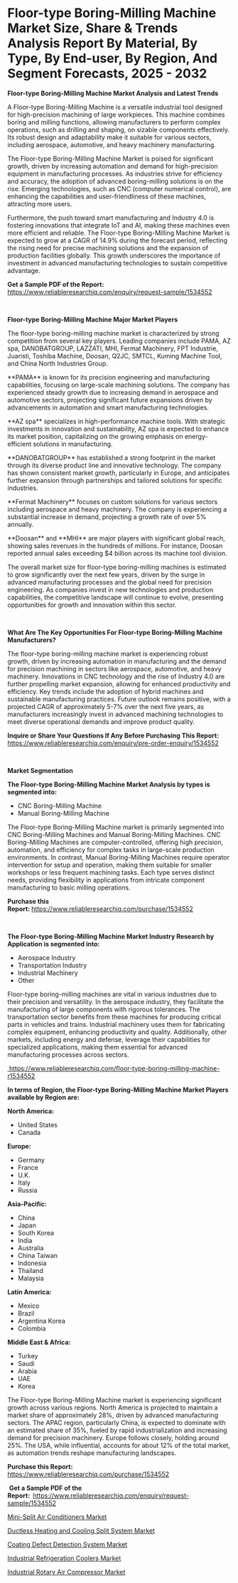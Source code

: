 <p><h1>Floor-type Boring-Milling Machine Market Size, Share & Trends Analysis Report By Material, By Type, By End-user, By Region, And Segment Forecasts, 2025 - 2032</h1></p><p><strong>Floor-type Boring-Milling Machine Market Analysis and Latest Trends</strong></p>
<p><p>A Floor-type Boring-Milling Machine is a versatile industrial tool designed for high-precision machining of large workpieces. This machine combines boring and milling functions, allowing manufacturers to perform complex operations, such as drilling and shaping, on sizable components effectively. Its robust design and adaptability make it suitable for various sectors, including aerospace, automotive, and heavy machinery manufacturing.</p><p>The Floor-type Boring-Milling Machine Market is poised for significant growth, driven by increasing automation and demand for high-precision equipment in manufacturing processes. As industries strive for efficiency and accuracy, the adoption of advanced boring-milling solutions is on the rise. Emerging technologies, such as CNC (computer numerical control), are enhancing the capabilities and user-friendliness of these machines, attracting more users.</p><p>Furthermore, the push toward smart manufacturing and Industry 4.0 is fostering innovations that integrate IoT and AI, making these machines even more efficient and reliable. The Floor-type Boring-Milling Machine Market is expected to grow at a CAGR of 14.9% during the forecast period, reflecting the rising need for precise machining solutions and the expansion of production facilities globally. This growth underscores the importance of investment in advanced manufacturing technologies to sustain competitive advantage.</p></p>
<p><strong>Get a Sample PDF of the Report:&nbsp;</strong> <a href="https://www.reliableresearchiq.com/enquiry/request-sample/1534552?utm_campaign=1834&utm_medium=2&utm_source=Github&utm_content=ia&utm_term=11042025&utm_id=floor-type-boring-milling-machine">https://www.reliableresearchiq.com/enquiry/request-sample/1534552</a></p>
<p>&nbsp;</p>
<p><strong>Floor-type Boring-Milling Machine Major Market Players</strong></p>
<p><p>The floor-type boring-milling machine market is characterized by strong competition from several key players. Leading companies include PAMA, AZ spa, DANOBATGROUP, LAZZATI, MHI, Fermat Machinery, FPT Industrie, Juaristi, Toshiba Machine, Doosan, Q2JC, SMTCL, Kuming Machine Tool, and China North Industries Group.</p><p>**PAMA** is known for its precision engineering and manufacturing capabilities, focusing on large-scale machining solutions. The company has experienced steady growth due to increasing demand in aerospace and automotive sectors, projecting significant future expansions driven by advancements in automation and smart manufacturing technologies.</p><p>**AZ spa** specializes in high-performance machine tools. With strategic investments in innovation and sustainability, AZ spa is expected to enhance its market position, capitalizing on the growing emphasis on energy-efficient solutions in manufacturing.</p><p>**DANOBATGROUP** has established a strong footprint in the market through its diverse product line and innovative technology. The company has shown consistent market growth, particularly in Europe, and anticipates further expansion through partnerships and tailored solutions for specific industries.</p><p>**Fermat Machinery** focuses on custom solutions for various sectors including aerospace and heavy machinery. The company is experiencing a substantial increase in demand, projecting a growth rate of over 5% annually.</p><p>**Doosan** and **MHI** are major players with significant global reach, showing sales revenues in the hundreds of millions. For instance, Doosan reported annual sales exceeding $4 billion across its machine tool division.</p><p>The overall market size for floor-type boring-milling machines is estimated to grow significantly over the next few years, driven by the surge in advanced manufacturing processes and the global need for precision engineering. As companies invest in new technologies and production capabilities, the competitive landscape will continue to evolve, presenting opportunities for growth and innovation within this sector.</p></p>
<p>&nbsp;</p>
<p><strong>What Are The Key Opportunities For Floor-type Boring-Milling Machine Manufacturers?</strong></p>
<p><p>The floor-type boring-milling machine market is experiencing robust growth, driven by increasing automation in manufacturing and the demand for precision machining in sectors like aerospace, automotive, and heavy machinery. Innovations in CNC technology and the rise of Industry 4.0 are further propelling market expansion, allowing for enhanced productivity and efficiency. Key trends include the adoption of hybrid machines and sustainable manufacturing practices. Future outlook remains positive, with a projected CAGR of approximately 5-7% over the next five years, as manufacturers increasingly invest in advanced machining technologies to meet diverse operational demands and improve product quality.</p></p>
<p><strong>Inquire or Share Your Questions If Any Before Purchasing This Report:</strong> <a href="https://www.reliableresearchiq.com/enquiry/pre-order-enquiry/1534552?utm_campaign=1834&utm_medium=2&utm_source=Github&utm_content=ia&utm_term=11042025&utm_id=floor-type-boring-milling-machine">https://www.reliableresearchiq.com/enquiry/pre-order-enquiry/1534552</a></p>
<p>&nbsp;</p>
<p><strong>Market Segmentation</strong></p>
<p><strong>The Floor-type Boring-Milling Machine Market Analysis by types is segmented into:</strong></p>
<p><ul><li>CNC Boring-Milling Machine</li><li>Manual Boring-Milling Machine</li></ul></p>
<p><p>The Floor-type Boring-Milling Machine market is primarily segmented into CNC Boring-Milling Machines and Manual Boring-Milling Machines. CNC Boring-Milling Machines are computer-controlled, offering high precision, automation, and efficiency for complex tasks in large-scale production environments. In contrast, Manual Boring-Milling Machines require operator intervention for setup and operation, making them suitable for smaller workshops or less frequent machining tasks. Each type serves distinct needs, providing flexibility in applications from intricate component manufacturing to basic milling operations.</p></p>
<p><strong>Purchase this Report:&nbsp;</strong><a href="https://www.reliableresearchiq.com/purchase/1534552?utm_campaign=1834&utm_medium=2&utm_source=Github&utm_content=ia&utm_term=11042025&utm_id=floor-type-boring-milling-machine">https://www.reliableresearchiq.com/purchase/1534552</a></p>
<p>&nbsp;</p>
<p><strong>The Floor-type Boring-Milling Machine Market Industry Research by Application is segmented into:</strong></p>
<p><ul><li>Aerospace Industry</li><li>Transportation Industry</li><li>Industrial Machinery</li><li>Other</li></ul></p>
<p><p>Floor-type boring-milling machines are vital in various industries due to their precision and versatility. In the aerospace industry, they facilitate the manufacturing of large components with rigorous tolerances. The transportation sector benefits from these machines for producing critical parts in vehicles and trains. Industrial machinery uses them for fabricating complex equipment, enhancing productivity and quality. Additionally, other markets, including energy and defense, leverage their capabilities for specialized applications, making them essential for advanced manufacturing processes across sectors.</p></p>
<p><a href="https://www.reliableresearchiq.com/floor-type-boring-milling-machine-r1534552?utm_campaign=1834&utm_medium=2&utm_source=Github&utm_content=ia&utm_term=11042025&utm_id=floor-type-boring-milling-machine">&nbsp;https://www.reliableresearchiq.com/floor-type-boring-milling-machine-r1534552</a></p>
<p><strong>In terms of Region, the Floor-type Boring-Milling Machine Market Players available by Region are:</strong></p>
<p>
    <p> <strong> North America: </strong>
        <ul>
            <li>United States</li>
            <li>Canada</li>
        </ul>
        </p> 
    <p> <strong> Europe: </strong>
        <ul>
            <li>Germany</li>
            <li>France</li>
            <li>U.K.</li>
            <li>Italy</li>
            <li>Russia</li>
        </ul>
        </p> 
    <p> <strong> Asia-Pacific: </strong>
        <ul>
            <li>China</li>
            <li>Japan</li>
            <li>South Korea</li>
            <li>India</li>
            <li>Australia</li>
            <li>China Taiwan</li>
            <li>Indonesia</li>
            <li>Thailand</li>
            <li>Malaysia</li>
        </ul>
        </p> 
    <p> <strong> Latin America: </strong>
        <ul>
            <li>Mexico</li>
            <li>Brazil</li>
            <li>Argentina Korea</li>
            <li>Colombia</li>
        </ul>
        </p> 
    <p> <strong> Middle East & Africa: </strong>
        <ul>
            <li>Turkey</li>
            <li>Saudi</li>
            <li>Arabia</li>
            <li>UAE</li>
            <li>Korea</li>
        </ul>
    </p>
    </p>
<p><p>The Floor-type Boring-Milling Machine market is experiencing significant growth across various regions. North America is projected to maintain a market share of approximately 28%, driven by advanced manufacturing sectors. The APAC region, particularly China, is expected to dominate with an estimated share of 35%, fueled by rapid industrialization and increasing demand for precision machinery. Europe follows closely, holding around 25%. The USA, while influential, accounts for about 12% of the total market, as automation trends reshape manufacturing landscapes.</p></p>
<p><strong>Purchase this Report: </strong><a href="https://www.reliableresearchiq.com/purchase/1534552?utm_campaign=1834&utm_medium=2&utm_source=Github&utm_content=ia&utm_term=11042025&utm_id=floor-type-boring-milling-machine">https://www.reliableresearchiq.com/purchase/1534552</a></p>
<p>&nbsp;<strong>Get a Sample PDF of the Report:&nbsp;&nbsp;</strong><a href="https://www.reliableresearchiq.com/enquiry/request-sample/1534552?utm_campaign=1834&utm_medium=2&utm_source=Github&utm_content=ia&utm_term=11042025&utm_id=floor-type-boring-milling-machine">https://www.reliableresearchiq.com/enquiry/request-sample/1534552</a></p>
<p><strong></strong></p>
<p><p><a href="https://github.com/kemauteve/Market-Research-Report-List-1/blob/main/mini-split-air-conditioners-market.md?utm_campaign=1834&utm_medium=2&utm_source=Github&utm_content=ia&utm_term=11042025&utm_id=floor-type-boring-milling-machine">Mini-Split Air Conditioners Market</a></p><p><a href="https://github.com/latilsmickl8/Market-Research-Report-List-1/blob/main/ductless-heating-and-cooling-split-system-market.md?utm_campaign=1834&utm_medium=2&utm_source=Github&utm_content=ia&utm_term=11042025&utm_id=floor-type-boring-milling-machine">Ductless Heating and Cooling Split System Market</a></p><p><a href="https://github.com/totrisammir/Market-Research-Report-List-1/blob/main/coating-defect-detection-system-market.md?utm_campaign=1834&utm_medium=2&utm_source=Github&utm_content=ia&utm_term=11042025&utm_id=floor-type-boring-milling-machine">Coating Defect Detection System Market</a></p><p><a href="https://github.com/habyoneub/Market-Research-Report-List-1/blob/main/industrial-refrigeration-coolers-market.md?utm_campaign=1834&utm_medium=2&utm_source=Github&utm_content=ia&utm_term=11042025&utm_id=floor-type-boring-milling-machine">Industrial Refrigeration Coolers Market</a></p><p><a href="https://github.com/haklagjbj/Market-Research-Report-List-1/blob/main/industrial-rotary-air-compressor-market.md?utm_campaign=1834&utm_medium=2&utm_source=Github&utm_content=ia&utm_term=11042025&utm_id=floor-type-boring-milling-machine">Industrial Rotary Air Compressor Market</a></p></p>